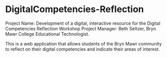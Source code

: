 # DigitalCompetencies-Reflection
Project Name: Development of a digital, interactive resource for the Digital Competencies Reflection Workshop
Project Manager: Beth Seltzer, Bryn Mawr College Educational Technologist. 

This is a web application that allows students of the Bryn Mawr community to reflect on their digital competencies and indicate their areas of interest.


